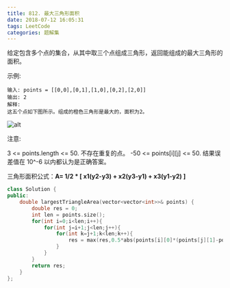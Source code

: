 ```yaml
---
title: 812. 最大三角形面积
date: 2018-07-12 16:05:31
tags: LeetCode
categories: 题解集
---
```


给定包含多个点的集合，从其中取三个点组成三角形，返回能组成的最大三角形的面积。

示例:
```
输入: points = [[0,0],[0,1],[1,0],[0,2],[2,0]]
输出: 2
解释: 
这五个点如下图所示。组成的橙色三角形是最大的，面积为2。
```
![alt](https://s3-lc-upload.s3.amazonaws.com/uploads/2018/04/04/1027.png)

注意:

3 <= points.length <= 50.
不存在重复的点。
 -50 <= points[i][j] <= 50.
结果误差值在 10^-6 以内都认为是正确答案。

三角形面积公式：**A= 1/2 * [ x1(y2-y3) + x2(y3-y1) + x3(y1-y2) ]**
```cpp
class Solution {
public:
    double largestTriangleArea(vector<vector<int>>& points) {
        double res = 0;
        int len = points.size();
        for(int i=0;i<len;i++){
            for(int j=i+1;j<len;j++){
                for(int k=j+1;k<len;k++){
                    res = max(res,0.5*abs(points[i][0]*(points[j][1]-points[k][1])+points[j][0]*(points[k][1]-points[i][1])+points[k][0]*(points[i][1]-points[j][1])));
                }
            }
        }
        return res;
    }
};
```